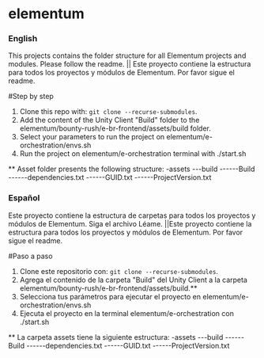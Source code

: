 # elementum

### English
This projects contains the folder structure for all Elementum projects and modules. Please follow the readme. || Este proyecto contiene la estructura para todos los proyectos y módulos de Elementum. Por favor sigue el readme.

#Step by step

 1. Clone this repo with: ```git clone --recurse-submodules```.
 2. Add the content of the Unity Client "Build" folder to the elementum/bounty-rush/e-br-frontend/assets/build folder.
 3. Select your parameters to run the project on elementum/e-orchestration/envs.sh
 4. Run the project on elementum/e-orchestration terminal with ./start.sh

  ** Asset folder presents the following structure:
-assets
---build
------Build
------dependencies.txt
------GUID.txt
------ProjectVersion.txt

### Español
 
Este proyecto contiene la estructura de carpetas para todos los proyectos y módulos de Elementum. Siga el archivo Léame. ||Este proyecto contiene la estructura para todos los proyectos y módulos de Elementum. Por favor sigue el readme.

#Paso a paso

  1. Clone este repositorio con: ```git clone --recurse-submodules```.
  2. Agrega el contenido de la carpeta "Build" del Unity Client a la carpeta elementum/bounty-rush/e-br-frontend/assets/build.**
  3. Selecciona tus parámetros para ejecutar el proyecto en elementum/e-orchestration/envs.sh 
  4. Ejecuta el proyecto en la terminal elementum/e-orchestration con ./start.sh

  ** La carpeta assets tiene la siguiente estructura:
-assets
---build
------Build
------dependencies.txt
------GUID.txt
------ProjectVersion.txt